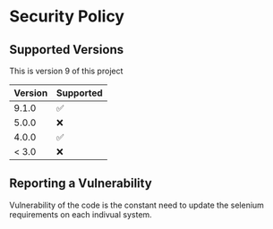 # Security Policy

## Supported Versions

This is version 9 of this project

| Version | Supported          |
| ------- | ------------------ |
| 9.1.0  | :white_check_mark: |
| 5.0.0  | :x:                |
| 4.0.0  | :white_check_mark: |
| < 3.0   | :x:                |

## Reporting a Vulnerability

Vulnerability of the code is the constant need to update the selenium requirements on 
each indivual system.


